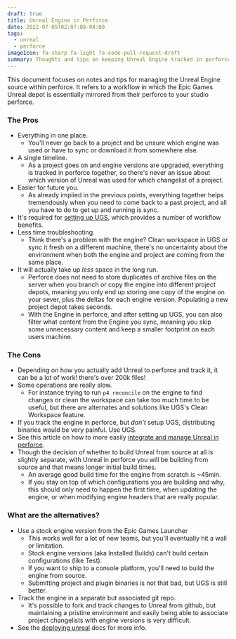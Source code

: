 ```yaml
---
draft: true
title: Unreal Engine in Perforce
date: 2022-07-05T02:07:08-04:00
tags:
  - unreal
  - perforce
imageIcon: fa-sharp fa-light fa-code-pull-request-draft
summary: Thoughts and tips on keeping Unreal Engine tracked in perforce.
---
```

This document focuses on notes and tips for managing the Unreal Engine source within perforce. It refers to a workflow in which the Epic Games Unreal depot is essentially mirrored from their perforce to your studio perforce.

### The Pros

- Everything in one place.
  - You'll never go back to a project and be unsure which engine was used or have to sync or download it from somewhere else.
- A single timeline.
  - As a project goes on and engine versions are upgraded, everything is tracked in perforce together, so there's never an issue about which version of Unreal was used for which changelist of a project.
- Easier for future you.
  - As already implied in the previous points, everything together helps tremendously when you need to come back to a past project, and all you have to do to get up and running is sync.
- It's required for [setting up UGS](/notes/ugs-setup), which provides a number of workflow benefits.
- Less time troubleshooting.
  - Think there's a problem with the engine? Clean workspace in UGS or sync it fresh on a different machine, there's no uncertainty about the environment when both the engine and project are coming from the same place.
- It will actually take up _less_ space in the long run.
  - Perforce does not need to store duplicates of archive files on the server when you branch or copy the engine into different project depots, meaning you only end up storing one copy of the engine on your sever, plus the deltas for each engine version. Populating a new project depot takes seconds.
  - With the Engine in perforce, and after setting up UGS, you can also filter what content from the Engine you sync, meaning you skip some unnecessary content and keep a smaller footprint on each users machine.

### The Cons

- Depending on how you actually add Unreal to perforce and track it, it can be a lot of work! there's over 200k files!
- Some operations are really slow.
  - For instance trying to run `p4 reconcile` on the engine to find changes or clean the workspace can take too much time to be useful, but there are alternates and solutions like UGS's Clean Workspace feature.
- If you track the engine in perforce, but _don't_ setup UGS, distributing binaries would be very painful. Use UGS.
- See this article on how to more easily [integrate and manage Unreal in perforce](/notes/integrating-unreal-from-epic).
- Though the decision of whether to build Unreal from source at all is slightly separate, with Unreal in perforce you will be building from source and that means longer initial build times.
  - An average good build time for the engine from scratch is ~45min.
  - If you stay on top of which configurations you are building and why, this should only need to happen the first time, when updating the engine, or when modifying engine headers that are really popular.

### What are the alternatives?

- Use a stock engine version from the Epic Games Launcher
  - This works well for a lot of new teams, but you'll eventually hit a wall or limitation.
  - Stock engine versions (aka Installed Builds) can't build certain configurations (like Test).
  - If you want to ship to a console platform, you'll need to build the engine from source.
  - Submitting project and plugin binaries is not that bad, but UGS is still better.
- Track the engine in a separate but associated git repo.
  - It's possible to fork and track changes to Unreal from github, but maintaining a pristine environment and easily being able to associate project changelists with engine versions is very difficult.
- See the [deploying unreal](https://docs.unrealengine.com/5.0/en-US/deploying-unreal-engine/) docs for more info.
